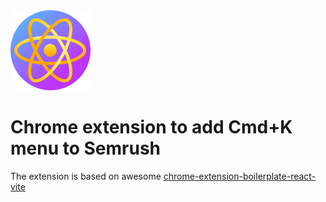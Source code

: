 <img src="public/icon-128.png" alt="logo"/>

# Chrome extension to add Cmd+K menu to Semrush

The extension is based on awesome [chrome-extension-boilerplate-react-vite](https://github.com/Jonghakseo/chrome-extension-boilerplate-react-vite)
